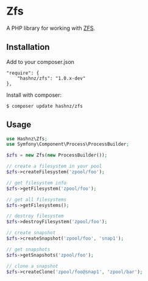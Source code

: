 # Zfs

A PHP library for working with [ZFS](https://pthree.org/2012/04/17/install-zfs-on-debian-gnulinux/).

## Installation

Add to your composer.json

    "require": {
        "hashnz/zfs": "1.0.x-dev"
    },

Install with composer:

    $ composer update hashnz/zfs

## Usage

```php
use Hashnz\Zfs;
use Symfony\Component\Process\ProcessBuilder;

$zfs = new Zfs(new ProcessBuilder());

// create a filesystem in your pool
$zfs->createFilesystem('zpool/foo');

// get filesystem info
$zfs->getFilesystem('zpool/foo');

// get all filesystems
$zfs->getFilesystems();

// destroy filesystem
$zfs->destroyFilesystem('zpool/foo');

// create snapshot
$zfs->createSnapshot('zpool/foo', 'snap1');

// get snapshots
$zfs->getSnapshots('zpool/foo');

// clone a snapshot
$zfs->createClone('zpool/foo@snap1', 'zpool/bar');
```
